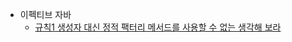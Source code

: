 - 이펙티브 자바
    - [규칙1 생성자 대신 정적 팩터리 메서드를 사용할 수 없는 생각해 보라](https://github.com/chori84/til/blob/master/Book/EffectiveJava-2nd/ch2-객체의_생성과_삭제/rule1-생성자_대신_정적_팩터리_메서드를_사용할_수_없는지_생각해_보라.md)